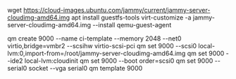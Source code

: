 

wget https://cloud-images.ubuntu.com/jammy/current/jammy-server-cloudimg-amd64.img
apt install guestfs-tools
virt-customize -a jammy-server-cloudimg-amd64.img --install qemu-guest-agent

qm create 9000 --name ci-template --memory 2048 --net0 virtio,bridge=vmbr2 --scsihw virtio-scsi-pci
qm set 9000 --scsi0 local-lvm:0,import-from=/root/jammy-server-cloudimg-amd64.img
qm set 9000 --ide2 local-lvm:cloudinit
qm set 9000 --boot order=scsi0
qm set 9000 --serial0 socket --vga serial0
qm template 9000
